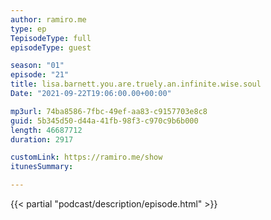```yaml
---
author: ramiro.me
type: ep
TepisodeType: full
episodeType: guest

season: "01"
episode: "21"
title: lisa.barnett.you.are.truely.an.infinite.wise.soul
Date: "2021-09-22T19:06:00.00+00:00"

mp3url: 74ba8586-7fbc-49ef-aa83-c9157703e8c8
guid: 5b345d50-d44a-41fb-98f3-c970c9b6b000
length: 46687712
duration: 2917

customLink: https://ramiro.me/show
itunesSummary:

---
```

{{< partial "podcast/description/episode.html" >}}
